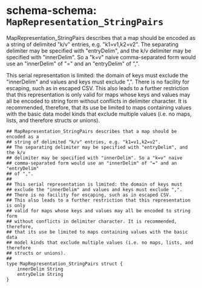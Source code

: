 # schema-schema: `MapRepresentation_StringPairs`

MapRepresentation_StringPairs describes that a map should be encoded as a
string of delimited "k/v" entries, e.g. "k1=v1,k2=v2".
The separating delimiter may be specified with "entryDelim", and the k/v
delimiter may be specified with "innerDelim". So a "k=v" naive
comma-separated form would use an "innerDelim" of "=" and an "entryDelim"
of ",".

This serial representation is limited: the domain of keys must
exclude the "innerDelim" and values and keys must exclude ",".
There is no facility for escaping, such as in escaped CSV.
This also leads to a further restriction that this representation is only
valid for maps whose keys and values may all be encoded to string form
without conflicts in delimiter character. It is recommended, therefore,
that its use be limited to maps containing values with the basic data
model kinds that exclude multiple values (i.e. no maps, lists, and therefore
structs or unions).


```ipldsch
## MapRepresentation_StringPairs describes that a map should be encoded as a
## string of delimited "k/v" entries, e.g. "k1=v1,k2=v2".
## The separating delimiter may be specified with "entryDelim", and the k/v
## delimiter may be specified with "innerDelim". So a "k=v" naive
## comma-separated form would use an "innerDelim" of "=" and an "entryDelim"
## of ",".
##
## This serial representation is limited: the domain of keys must
## exclude the "innerDelim" and values and keys must exclude ",".
## There is no facility for escaping, such as in escaped CSV.
## This also leads to a further restriction that this representation is only
## valid for maps whose keys and values may all be encoded to string form
## without conflicts in delimiter character. It is recommended, therefore,
## that its use be limited to maps containing values with the basic data
## model kinds that exclude multiple values (i.e. no maps, lists, and therefore
## structs or unions).
##
type MapRepresentation_StringPairs struct {
	innerDelim String
	entryDelim String
}
```
